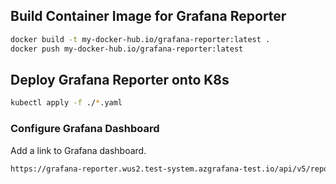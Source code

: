 ## Build Container Image for Grafana Reporter

```bash
docker build -t my-docker-hub.io/grafana-reporter:latest .
docker push my-docker-hub.io/grafana-reporter:latest 
```

## Deploy Grafana Reporter onto K8s

```bash
kubectl apply -f ./*.yaml
```  

### Configure Grafana Dashboard

Add a link to Grafana dashboard.

```bash
https://grafana-reporter.wus2.test-system.azgrafana-test.io/api/v5/report/kiyIZRY7k?apitoken=xxx==
```